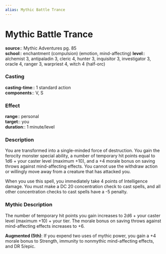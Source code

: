 ```yaml
---
alias: Mythic Battle Trance
---
```


# Mythic Battle Trance

**source**:: Mythic Adventures pg. 85  
**school**:: enchantment (compulsion) (emotion, mind-affecting)
**level**:: alchemist 3, antipaladin 3, cleric 4, hunter 3, inquisitor 3, investigator 3, oracle 4, ranger 3, warpriest 4, witch 4 (half-orc)

### Casting 

**casting-time**:: 1 standard action  
**components**:: V, S

### Effect 

**range**:: personal  
**target**:: you  
**duration**:: 1 minute/level

### Description 

You are transformed into a single-minded force of destruction. You gain the ferocity monster special ability, a number of temporary hit points equal to 1d6 + your caster level (maximum +10), and a +4 morale bonus on saving throws against mind-affecting effects. You cannot use the withdraw action or willingly move away from a creature that has attacked you.  
  
When you use this spell, you immediately take 4 points of Intelligence damage. You must make a DC 20 concentration check to cast spells, and all other concentration checks to cast spells have a -5 penalty.

### Mythic Description

The number of temporary hit points you gain increases to 2d6 + your caster level (maximum +10) + your tier. The morale bonus on saving throws against mind-affecting effects increases to +6.  
  
**Augmented (5th)**: If you expend two uses of mythic power, you gain a +4 morale bonus to Strength, immunity to nonmythic mind-affecting effects, and DR 5/epic.
